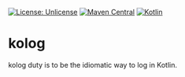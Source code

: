 [![License: Unlicense](https://img.shields.io/github/license/ufoss-org/kolog)](http://unlicense.org/)
[![Maven Central](https://img.shields.io/maven-central/v/org.ufoss.kolog/kolog)](https://search.maven.org/artifact/org.ufoss.kolog/kolog)
[![Kotlin](https://img.shields.io/badge/kotlin-1.4.32-blue.svg?logo=kotlin)](http://kotlinlang.org)

# kolog

kolog duty is to be the idiomatic way to log in Kotlin.